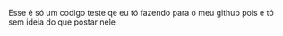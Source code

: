 Esse é só um codigo teste qe eu tó fazendo para o meu github pois e tó sem ideia do que postar nele
